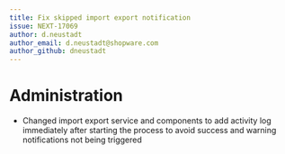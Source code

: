 ```yaml
---
title: Fix skipped import export notification
issue: NEXT-17069
author: d.neustadt
author_email: d.neustadt@shopware.com 
author_github: dneustadt
---
```

# Administration
* Changed import export service and components to add activity log immediately after starting the process to avoid success and warning notifications not being triggered
